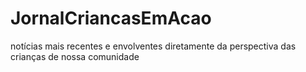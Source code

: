 # JornalCriancasEmAcao
notícias mais recentes e envolventes diretamente da perspectiva das crianças de nossa comunidade
